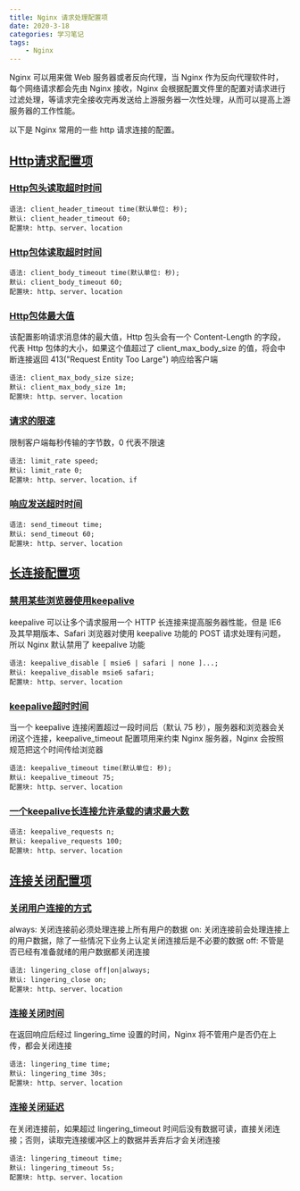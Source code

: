 ```yaml
---
title: Nginx 请求处理配置项
date: 2020-3-18
categories: 学习笔记
tags:
    - Nginx
---
```


Nginx 可以用来做 Web 服务器或者反向代理，当 Nginx 作为反向代理软件时，每个网络请求都会先由 Nginx 接收，Nginx 会根据配置文件里的配置对请求进行过滤处理，等请求完全接收完再发送给上游服务器一次性处理，从而可以提高上游服务器的工作性能。

<!-- more -->

以下是 Nginx 常用的一些 http 请求连接的配置。

## [Http请求配置项](#Http请求配置项)

### [Http包头读取超时时间](#Http头部读取超时时间)

```config
语法: client_header_timeout time(默认单位: 秒);
默认: client_header_timeout 60;
配置块: http、server、location
```

### [Http包体读取超时时间](#Http头部读取超时时间)

```config
语法: client_body_timeout time(默认单位: 秒);
默认: client_body_timeout 60;
配置块: http、server、location
```

### [Http包体最大值](#Http消息体最大值)

该配置影响请求消息体的最大值，Http 包头会有一个 Content-Length 的字段，代表 Http 包体的大小，如果这个值超过了 client_max_body_size 的值，将会中断连接返回 413("Request Entity Too Large") 响应给客户端

```config
语法: client_max_body_size size;
默认: client_max_body_size 1m;
配置块: http、server、location
```

### [请求的限速](#请求的限速)

限制客户端每秒传输的字节数，0 代表不限速

```config
语法: limit_rate speed;
默认: limit_rate 0;
配置块: http、server、location、if
```

### [响应发送超时时间](#响应发送超时时间)

```config
语法: send_timeout time;
默认: send_timeout 60;
配置块: http、server、location
```

## [长连接配置项](#长连接配置项)

### [禁用某些浏览器使用keepalive](#禁用某些浏览器使用keepalive)

keepalive 可以让多个请求服用一个 HTTP 长连接来提高服务器性能，但是 IE6 及其早期版本、Safari 浏览器对使用 keepalive 功能的 POST 请求处理有问题，所以 Nginx 默认禁用了 keepalive 功能

```config
语法: keepalive_disable [ msie6 | safari | none ]...;
默认: keepalive_disable msie6 safari;
配置块: http、server、location
```

### [keepalive超时时间](#keepalive超时时间)

当一个 keepalive 连接闲置超过一段时间后（默认 75 秒），服务器和浏览器会关闭这个连接，keepalive_timeout 配置项用来约束 Nginx 服务器，Nginx 会按照规范把这个时间传给浏览器

```config
语法: keepalive_timeout time(默认单位: 秒);
默认: keepalive_timeout 75;
配置块: http、server、location
```

### [一个keepalive长连接允许承载的请求最大数](#一个keepalive长连接允许承载的请求最大数)

```config
语法: keepalive_requests n;
默认: keepalive_requests 100;
配置块: http、server、location
```

## [连接关闭配置项](#连接关闭配置项)

### [关闭用户连接的方式](#关闭用户连接的方式)

always: 关闭连接前必须处理连接上所有用户的数据
on: 关闭连接前会处理连接上的用户数据，除了一些情况下业务上认定关闭连接后是不必要的数据
off: 不管是否已经有准备就绪的用户数据都关闭连接

```config
语法: lingering_close off|on|always;
默认: lingering_close on;
配置块: http、server、location
```

### [连接关闭时间](#连接关闭时间)

在返回响应后经过 lingering_time 设置的时间，Nginx 将不管用户是否仍在上传，都会关闭连接

```config
语法: lingering_time time;
默认: lingering_time 30s;
配置块: http、server、location
```

### [连接关闭延迟](#连接关闭延迟)

在关闭连接前，如果超过 lingering_timeout 时间后没有数据可读，直接关闭连接；否则，读取完连接缓冲区上的数据并丢弃后才会关闭连接

```config
语法: lingering_timeout time;
默认: lingering_timeout 5s;
配置块: http、server、location
```
